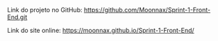 Link do projeto no GitHub: https://github.com/Moonnax/Sprint-1-Front-End.git

Link do site online: https://moonnax.github.io/Sprint-1-Front-End/